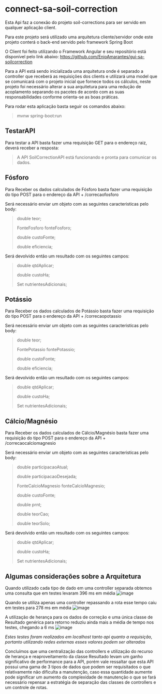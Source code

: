 # connect-sa-soil-correction

Esta Api faz a conexão do projeto soil-corrections para ser servido em qualquer aplicação client.

Para este projeto será utilizado uma arquitetura cliente/servidor onde este projeto conterá o back-end servido pelo framework Spring Boot

O Client foi feito utilizando o Framework Angular e seu repositório está disponível pelo link abaixo:
https://github.com/EnioAmarantes/gui-sa-soilcorrection

Para a API está sendo inicializada uma arquitetura onde é separado a controller que receberá as requisições dos clients e utilizará uma model que se comunicará com o projeto inicial que fornece todos os cálculos, neste projeto foi necessário alterar a sua arquitetura para uma redução de acoplamento separando os pacotes de acordo com as suas responsabilidades conforme orienta-se as boas práticas. 

Para rodar esta aplicação basta seguir os comandos abaixo:

>mvnw spring-boot:run


## TestarAPI
Para testar a API basta fazer uma requisição GET para o endereço raiz, deverá receber a resposta:

>A API SoilCorrectionAPI está funcionando e pronta para comunicar os dados.


## Fósforo
Para Receber os dados calculados de Fósforo basta fazer uma requisição do tipo POST para o endereço da API + /correcaofosforo

Será necessário enviar um objeto com as seguintes caracteristicas pelo body:
> double teor;
> 
> FonteFosforo fonteFosforo;
> 
>	double custoFonte;
>	
>	double eficiencia;

Será devolvido então um resultado com os seguintes campos:

>	double qtdAplicar;
>	
>	double custoHa;
>	
>	Set<NutrienteAdicional> nutrientesAdicionais;


## Potássio
Para Receber os dados calculados de Potássio basta fazer uma requisição do tipo POST para o endereço da API + /correcaopotassio

Será necessário enviar um objeto com as seguintes caracteristicas pelo body:
> double teor;
>
> FontePotassio fontePotassio;
>
>	double custoFonte;
>
>	double eficiencia;

Será devolvido então um resultado com os seguintes campos:

>	double qtdAplicar;
>
>	double custoHa;
>
>	Set<NutrienteAdicional> nutrientesAdicionais;


## Cálcio/Magnésio
Para Receber os dados calculados de Cálcio/Magnésio basta fazer uma requisição do tipo POST para o endereço da API + /correcaocalciomagnesio

Será necessário enviar um objeto com as seguintes caracteristicas pelo body:
> double participacaoAtual;
>
>	double participacaoDesejada;
>
> FonteCalcioMagnesio fonteCalcioMagnesio;
>
> double custoFonte;
>
> double prnt;
>
> double teorCao;
>
> double teorSolo;

Será devolvido então um resultado com os seguintes campos:

>	double qtdAplicar;
>
>	double custoHa;
>
>	Set<NutrienteAdicional> nutrientesAdicionais;
  
## Algumas considerações sobre a Arquitetura

Quando utilizado cada tipo de dado em uma controller separada obtemos uma consulta que em testes levaram 396 ms em média
![image](https://user-images.githubusercontent.com/37565576/144040234-0ea8e486-1e05-48ba-9e2f-da4990642219.png)

Quando se utiliza apenas uma controller repassando a rota esse tempo caiu em testes para 278 ms em média
![image](https://user-images.githubusercontent.com/37565576/144040339-b9bde82b-5ec8-47f5-94fd-bbcc5b3f1ad6.png)

A utilização de herança para os dados de correção e uma única classe de Resultado genérica para retorno reduziu ainda mais a média de tempo nos testes, chegando a 6 ms
![image](https://user-images.githubusercontent.com/37565576/144040453-d70fada7-2c39-4cdd-8c58-32aeada4492e.png)
  
*Estes testes foram realizados em localhost tanto api quanto a requisição, portanto utilizando redes externas esses valores podem ser alterados*
  
Concluímos que uma centralização das controllers e utilização do recurso de herança e reaproveitamento da classe Resultado levam um ganho significativo de performance para a API, porém vale ressaltar que esta API possui uma gama de 3 tipos de dados que podem ser requisitados o que relativamente não dificulta a manutenção, caso essa quantidade aumente pode significar um aumento da complexidade de manutenção o que se fará necessário repensar a estratégia de separação das classes de controllers e um controle de rotas.
